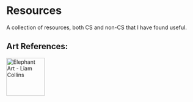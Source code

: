 # Resources
A collection of resources, both CS and non-CS that I have found useful.

## Art References:

<img src="https://photos.google.com/photo/AF1QipNOVqdyVskdL2clXAX-8CTgnN0MoqO_AaoCt4zE" alt="Elephant Art - Liam Collins" style="height: 100px; width:100px;"/>
